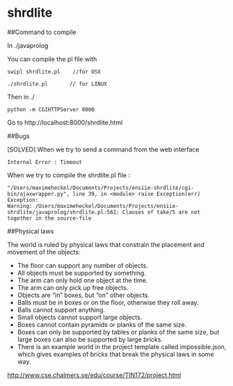# shrdlite


##Command to compile

In ./javaprolog

You can compile the pl file with 

    swipl shrdlite.pl    //for OSX

    ./shrdlite.pl       // for LINUX

Then in ./

    python -m CGIHTTPServer 8000

Go to http://localhost:8000/shrdlite.html


##Bugs

[SOLVED] When we try to send a command from the web interface

    Internal Error : Timeout

When we try to compile the shrdlite.pl file :

    "/Users/maximeheckel/Documents/Projects/ensiie-shrdlite/cgi-bin/ajaxwrapper.py", line 39, in <module> raise Exception(err) 
    Exception:
    Warning: /Users/maximeheckel/Documents/Projects/ensiie-shrdlite/javaprolog/shrdlite.pl:561: Clauses of take/5 are not together in the source-file

##Physical laws

The world is ruled by physical laws that constrain the placement and movement of the objects:

- The floor can support any number of objects.
- All objects must be supported by something.
- The arm can only hold one object at the time.
- The arm can only pick up free objects.
- Objects are “in” boxes, but “on” other objects.
- Balls must be in boxes or on the floor, otherwise they roll away.
- Balls cannot support anything.
- Small objects cannot support large objects.
- Boxes cannot contain pyramids or planks of the same size.
- Boxes can only be supported by tables or planks of the same size, but large boxes can also be supported by large bricks.
- There is an example world in the project template called impossible.json, which gives examples of bricks that break the physical laws in some way.

http://www.cse.chalmers.se/edu/course/TIN172/project.html
